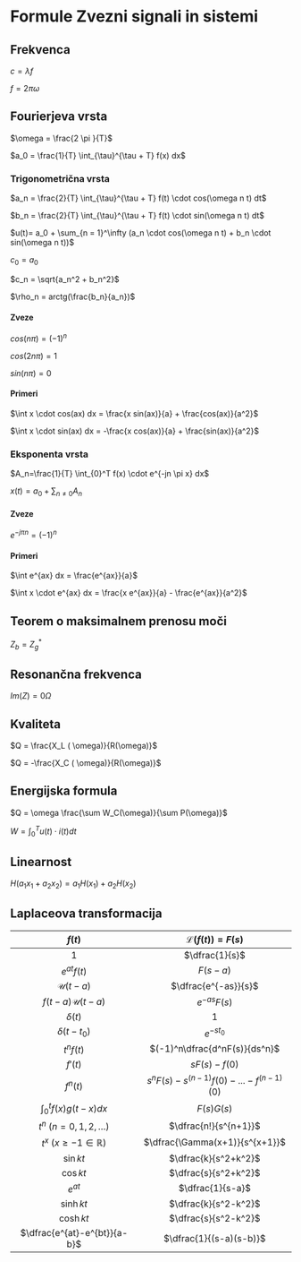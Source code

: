 ﻿# Formule Zvezni signali in sistemi

## Frekvenca
$c = \lambda f$

$f = 2 \pi \omega$

## Fourierjeva vrsta
$\omega = \frac{2 \pi }{T}$

$a_0 = \frac{1}{T} \int_{\tau}^{\tau + T} f(x) dx$

### Trigonometrična vrsta

$a_n = \frac{2}{T} \int_{\tau}^{\tau + T} f(t) \cdot cos(\omega n t) dt$

$b_n = \frac{2}{T} \int_{\tau}^{\tau + T} f(t) \cdot sin(\omega n t) dt$

$u(t)= a_0 + \sum_{n = 1}^\infty (a_n \cdot cos(\omega n t) + b_n \cdot sin(\omega n t))$

$c_0 = a_0$

$c_n = \sqrt{a_n^2 + b_n^2}$

$\rho_n = arctg(\frac{b_n}{a_n})$

#### Zveze

$cos(n \pi) = (-1)^n$

$cos(2 n \pi) = 1$

$sin(n \pi)=0$

#### Primeri
$\int x \cdot cos(ax) dx = \frac{x sin(ax)}{a} + \frac{cos(ax)}{a^2}$

$\int x \cdot sin(ax) dx = -\frac{x cos(ax)}{a} + \frac{sin(ax)}{a^2}$

### Eksponenta vrsta

$A_n=\frac{1}{T} \int_{0}^T f(x) \cdot e^{-jn \pi x} dx$

$x(t)=a_0 + \sum_{n \neq 0} A_n$

#### Zveze

$e^{-j \pi n}=(-1)^n$

#### Primeri
$\int e^{ax} dx = \frac{e^{ax}}{a}$

$\int x \cdot e^{ax} dx = \frac{x e^{ax}}{a} - \frac{e^{ax}}{a^2}$



## Teorem o maksimalnem prenosu moči
$Z_b = Z_g^*$

## Resonančna frekvenca
$Im(Z) = 0 \Omega$

## Kvaliteta
$Q = \frac{X_L ( \omega)}{R(\omega)}$

$Q = -\frac{X_C ( \omega)}{R(\omega)}$

## Energijska formula
$Q = \omega \frac{\sum W_C(\omega)}{\sum P(\omega)}$

$W = \int_{0}^T u(t) \cdot i(t) dt$

## Linearnost
$H(a_1 x_1 + a_2 x_2) = a_1H(x_1) + a_2H(x_2)$

## Laplaceova transformacija

| $f(t)$ | $\mathcal{L}({f(t)})=F(s)$ |
|:---:|:---:|
| $1$| $\dfrac{1}{s}$|
| $e^{at}f(t)$	| $F(s-a)$	|
| $\mathcal{U}(t-a)$ | $\dfrac{e^{-as}}{s}$ |
| $f(t-a)\mathcal{U}(t-a)$ | $e^{-as}F(s)$ |
| $\delta(t)$	| 1 |
| $\delta(t-t_0)$ | $e^{-st_0}$ |
| $t^nf(t)$ 	| $(-1)^n\dfrac{d^nF(s)}{ds^n}$  |
| $f'(t)$ 	| $sF(s) - f(0)$ |
| $f^{n}(t)$ 	| $s^nF(s) - s^{(n-1)} f(0) - ... - f^{(n-1)}(0)$ |
| $\displaystyle{\int_0^t f(x)g(t-x)dx}$ | $F(s)G(s)$ |
| $t^n$ ($n=0,1,2,\dots$)     | $\dfrac{n!}{s^{n+1}}$    |
| $t^x$ ($x\geq-1\in\mathbb{R}$)     | $\dfrac{\Gamma(x+1)}{s^{x+1}}$ |
| $\sin kt$ 	| $\dfrac{k}{s^2+k^2}$ |
| $\cos kt$ 	| $\dfrac{s}{s^2+k^2}$ |
| $e^{at}$ 	| $\dfrac{1}{s-a}$ 	|
| $\sinh kt$	| $\dfrac{k}{s^2-k^2}$ |
| $\cosh kt$	| $\dfrac{s}{s^2-k^2}$ |
| $\dfrac{e^{at}-e^{bt}}{a-b}$	| $\dfrac{1}{(s-a)(s-b)}$ |
